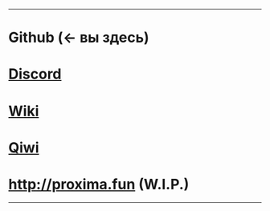 
---

# Github (← вы здесь)
# [Discord](https://discord.gg/F7GgD86Pvf)
# [Wiki](https://wiki.proxima.fun/wiki/)
# [Qiwi](https://donate.qiwi.com/payin/Phoenix404)
# http://proxima.fun (W.I.P.)

---
